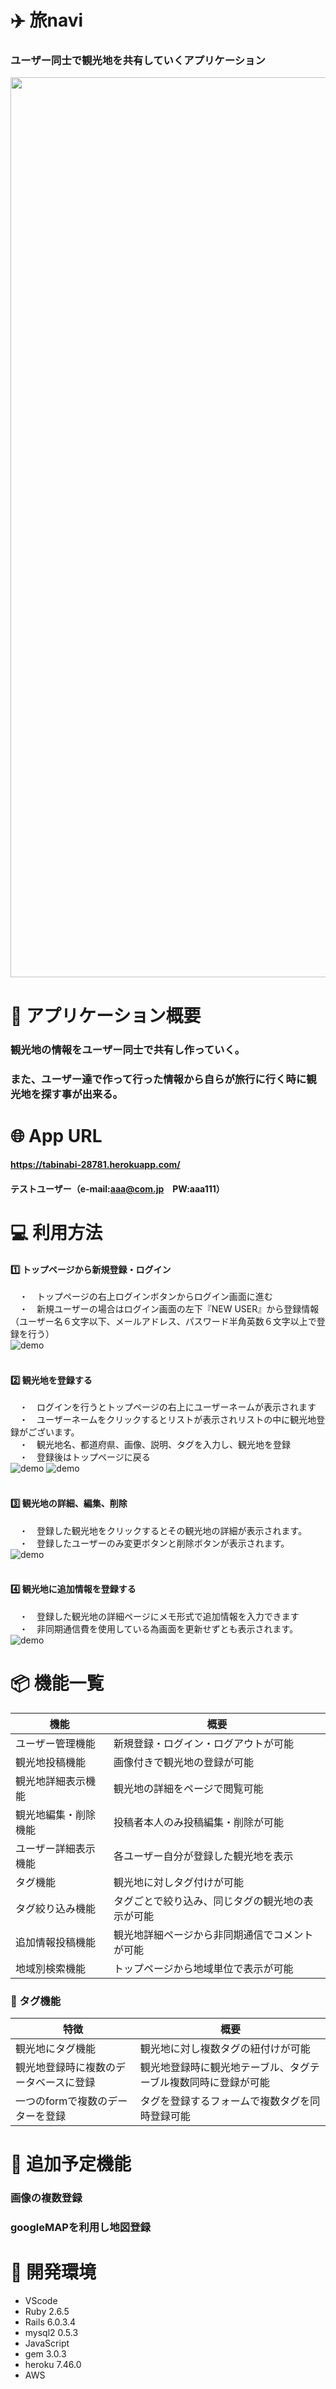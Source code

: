 # ✈️  旅navi
### ユーザー同士で観光地を共有していくアプリケーション

<img width="1440" src="https://user-images.githubusercontent.com/69281517/104941372-53f00d80-59f6-11eb-8a6d-89dd8da699cf.jpg">

# 💭  アプリケーション概要
### 観光地の情報をユーザー同士で共有し作っていく。
### また、ユーザー達で作って行った情報から自らが旅行に行く時に観光地を探す事が出来る。




# 🌐  App URL 
#### https://tabinabi-28781.herokuapp.com/
#### テストユーザー（e-mail:aaa@com.jp　PW:aaa111）


# 💻  利用方法
#### 1️⃣ トップページから新規登録・ログイン
　・　トップページの右上ログインボタンからログイン画面に進む<br>
　・　新規ユーザーの場合はログイン画面の左下『NEW USER』から登録情報（ユーザー名６文字以下、メールアドレス、パスワード半角英数６文字以上で登録を行う）<br>
![demo](https://gyazo.com/33e6332de6902284af882773a6cc0789/raw)
<br>
<br>
#### 2️⃣ 観光地を登録する
　・　ログインを行うとトップページの右上にユーザーネームが表示されます<br>
　・　ユーザーネームをクリックするとリストが表示されリストの中に観光地登録がございます。<br>
　・　観光地名、都道府県、画像、説明、タグを入力し、観光地を登録<br>
　・　登録後はトップページに戻る<br>
![demo](https://gyazo.com/9fea361d7e520efc23c69c3ed4503135/raw)
![demo](https://gyazo.com/e1db1fe0004b5bea95bf09967712fe3c/raw)
<br>
<br>
#### 3️⃣ 観光地の詳細、編集、削除
　・　登録した観光地をクリックするとその観光地の詳細が表示されます。<br>
　・　登録したユーザーのみ変更ボタンと削除ボタンが表示されます。<br>
 ![demo](https://gyazo.com/0076e3dcfcc7b8096b6ff0de7650fa42/raw)
<br>
<br>
#### 4️⃣ 観光地に追加情報を登録する
　・　登録した観光地の詳細ページにメモ形式で追加情報を入力できます<br>
　・　非同期通信費を使用している為画面を更新せずとも表示されます。<br>
 ![demo](https://gyazo.com/3a6042562a8e54cdafc69730ef6e4207/raw)


# 📦  機能一覧
| 機能           | 概要             |
| -------------- | -----------------|
| ユーザー管理機能　| 新規登録・ログイン・ログアウトが可能  |
| 観光地投稿機能 | 画像付きで観光地の登録が可能 |
| 観光地詳細表示機能 | 観光地の詳細をページで閲覧可能 |
| 観光地編集・削除機能 | 投稿者本人のみ投稿編集・削除が可能 |
| ユーザー詳細表示機能 | 各ユーザー自分が登録した観光地を表示 |
| タグ機能 | 観光地に対しタグ付けが可能 |
| タグ絞り込み機能 | タグごとで絞り込み、同じタグの観光地の表示が可能 |
| 追加情報投稿機能 | 観光地詳細ページから非同期通信でコメントが可能|
| 地域別検索機能 | トップページから地域単位で表示が可能|

### 📝 タグ機能
| 特徴            | 概要             |
| -------------- | -----------------|
| 観光地にタグ機能　| 観光地に対し複数タグの紐付けが可能　|
| 観光地登録時に複数のデータベースに登録 | 観光地登録時に観光地テーブル、タグテーブル複数同時に登録が可能 |
| 一つのformで複数のデーターを登録 | タグを登録するフォームで複数タグを同時登録可能 |

# 🔨 追加予定機能
### 画像の複数登録
### googleMAPを利用し地図登録 


# 🚜 開発環境

- VScode
- Ruby 2.6.5
- Rails 6.0.3.4
- mysql2 0.5.3
- JavaScript
- gem 3.0.3
- heroku 7.46.0
- AWS

